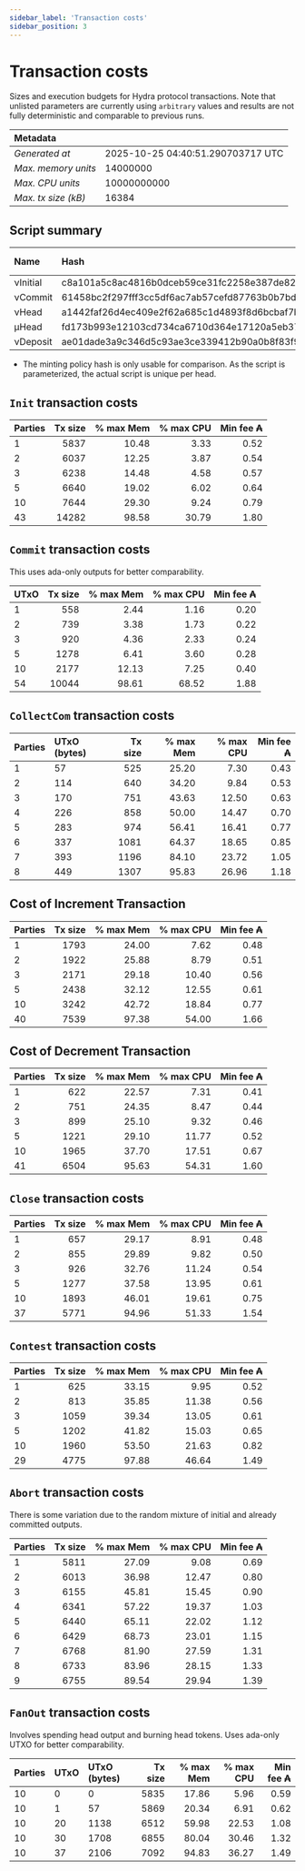 ```yaml
--- 
sidebar_label: 'Transaction costs' 
sidebar_position: 3 
--- 
```


# Transaction costs 

Sizes and execution budgets for Hydra protocol transactions. Note that unlisted parameters are currently using `arbitrary` values and results are not fully deterministic and comparable to previous runs.

| Metadata | |
| :--- | :--- |
| _Generated at_ | 2025-10-25 04:40:51.290703717 UTC |
| _Max. memory units_ | 14000000 |
| _Max. CPU units_ | 10000000000 |
| _Max. tx size (kB)_ | 16384 |

## Script summary

| Name   | Hash | Size (Bytes) 
| :----- | :--- | -----------: 
| νInitial | c8a101a5c8ac4816b0dceb59ce31fc2258e387de828f02961d2f2045 | 2652 | 
| νCommit | 61458bc2f297fff3cc5df6ac7ab57cefd87763b0b7bd722146a1035c | 685 | 
| νHead | a1442faf26d4ec409e2f62a685c1d4893f8d6bcbaf7bcb59d6fa1340 | 14599 | 
| μHead | fd173b993e12103cd734ca6710d364e17120a5eb37a224c64ab2b188* | 5284 | 
| νDeposit | ae01dade3a9c346d5c93ae3ce339412b90a0b8f83f94ec6baa24e30c | 1102 | 

* The minting policy hash is only usable for comparison. As the script is parameterized, the actual script is unique per head.

## `Init` transaction costs

| Parties | Tx size | % max Mem | % max CPU | Min fee ₳ |
| :------ | ------: | --------: | --------: | --------: |
| 1| 5837 | 10.48 | 3.33 | 0.52 |
| 2| 6037 | 12.25 | 3.87 | 0.54 |
| 3| 6238 | 14.48 | 4.58 | 0.57 |
| 5| 6640 | 19.02 | 6.02 | 0.64 |
| 10| 7644 | 29.30 | 9.24 | 0.79 |
| 43| 14282 | 98.58 | 30.79 | 1.80 |


## `Commit` transaction costs
 This uses ada-only outputs for better comparability.

| UTxO | Tx size | % max Mem | % max CPU | Min fee ₳ |
| :--- | ------: | --------: | --------: | --------: |
| 1| 558 | 2.44 | 1.16 | 0.20 |
| 2| 739 | 3.38 | 1.73 | 0.22 |
| 3| 920 | 4.36 | 2.33 | 0.24 |
| 5| 1278 | 6.41 | 3.60 | 0.28 |
| 10| 2177 | 12.13 | 7.25 | 0.40 |
| 54| 10044 | 98.61 | 68.52 | 1.88 |


## `CollectCom` transaction costs

| Parties | UTxO (bytes) |Tx size | % max Mem | % max CPU | Min fee ₳ |
| :------ | :----------- |------: | --------: | --------: | --------: |
| 1 | 57 | 525 | 25.20 | 7.30 | 0.43 |
| 2 | 114 | 640 | 34.20 | 9.84 | 0.53 |
| 3 | 170 | 751 | 43.63 | 12.50 | 0.63 |
| 4 | 226 | 858 | 50.00 | 14.47 | 0.70 |
| 5 | 283 | 974 | 56.41 | 16.41 | 0.77 |
| 6 | 337 | 1081 | 64.37 | 18.65 | 0.85 |
| 7 | 393 | 1196 | 84.10 | 23.72 | 1.05 |
| 8 | 449 | 1307 | 95.83 | 26.96 | 1.18 |


## Cost of Increment Transaction

| Parties | Tx size | % max Mem | % max CPU | Min fee ₳ |
| :------ | ------: | --------: | --------: | --------: |
| 1| 1793 | 24.00 | 7.62 | 0.48 |
| 2| 1922 | 25.88 | 8.79 | 0.51 |
| 3| 2171 | 29.18 | 10.40 | 0.56 |
| 5| 2438 | 32.12 | 12.55 | 0.61 |
| 10| 3242 | 42.72 | 18.84 | 0.77 |
| 40| 7539 | 97.38 | 54.00 | 1.66 |


## Cost of Decrement Transaction

| Parties | Tx size | % max Mem | % max CPU | Min fee ₳ |
| :------ | ------: | --------: | --------: | --------: |
| 1| 622 | 22.57 | 7.31 | 0.41 |
| 2| 751 | 24.35 | 8.47 | 0.44 |
| 3| 899 | 25.10 | 9.32 | 0.46 |
| 5| 1221 | 29.10 | 11.77 | 0.52 |
| 10| 1965 | 37.70 | 17.51 | 0.67 |
| 41| 6504 | 95.63 | 54.31 | 1.60 |


## `Close` transaction costs

| Parties | Tx size | % max Mem | % max CPU | Min fee ₳ |
| :------ | ------: | --------: | --------: | --------: |
| 1| 657 | 29.17 | 8.91 | 0.48 |
| 2| 855 | 29.89 | 9.82 | 0.50 |
| 3| 926 | 32.76 | 11.24 | 0.54 |
| 5| 1277 | 37.58 | 13.95 | 0.61 |
| 10| 1893 | 46.01 | 19.61 | 0.75 |
| 37| 5771 | 94.96 | 51.33 | 1.54 |


## `Contest` transaction costs

| Parties | Tx size | % max Mem | % max CPU | Min fee ₳ |
| :------ | ------: | --------: | --------: | --------: |
| 1| 625 | 33.15 | 9.95 | 0.52 |
| 2| 813 | 35.85 | 11.38 | 0.56 |
| 3| 1059 | 39.34 | 13.05 | 0.61 |
| 5| 1202 | 41.82 | 15.03 | 0.65 |
| 10| 1960 | 53.50 | 21.63 | 0.82 |
| 29| 4775 | 97.88 | 46.64 | 1.49 |


## `Abort` transaction costs
There is some variation due to the random mixture of initial and already committed outputs.

| Parties | Tx size | % max Mem | % max CPU | Min fee ₳ |
| :------ | ------: | --------: | --------: | --------: |
| 1| 5811 | 27.09 | 9.08 | 0.69 |
| 2| 6013 | 36.98 | 12.47 | 0.80 |
| 3| 6155 | 45.81 | 15.45 | 0.90 |
| 4| 6341 | 57.22 | 19.37 | 1.03 |
| 5| 6440 | 65.11 | 22.02 | 1.12 |
| 6| 6429 | 68.73 | 23.01 | 1.15 |
| 7| 6768 | 81.90 | 27.59 | 1.31 |
| 8| 6733 | 83.96 | 28.15 | 1.33 |
| 9| 6755 | 89.54 | 29.94 | 1.39 |


## `FanOut` transaction costs
Involves spending head output and burning head tokens. Uses ada-only UTXO for better comparability.

| Parties | UTxO  | UTxO (bytes) | Tx size | % max Mem | % max CPU | Min fee ₳ |
| :------ | :---- | :----------- | ------: | --------: | --------: | --------: |
| 10 | 0 | 0 | 5835 | 17.86 | 5.96 | 0.59 |
| 10 | 1 | 57 | 5869 | 20.34 | 6.91 | 0.62 |
| 10 | 20 | 1138 | 6512 | 59.98 | 22.53 | 1.08 |
| 10 | 30 | 1708 | 6855 | 80.04 | 30.46 | 1.32 |
| 10 | 37 | 2106 | 7092 | 94.83 | 36.27 | 1.49 |

